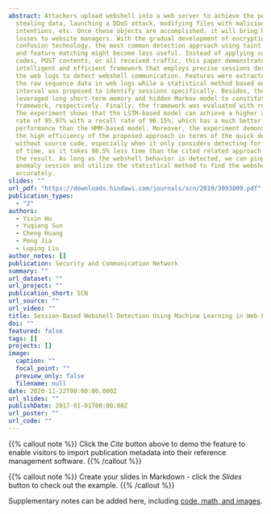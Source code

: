 ```yaml
---
abstract: Attackers upload webshell into a web server to achieve the purpose of
  stealing data, launching a DDoS attack, modifying files with malicious
  intentions, etc. Once these objects are accomplished, it will bring huge
  losses to website managers. With the gradual development of encryption and
  confusion technology, the most common detection approach using taint analysis
  and feature matching might become less useful. Instead of applying source file
  codes, POST contents, or all received traffic, this paper demonstrated an
  intelligent and efficient framework that employs precise sessions derived from
  the web logs to detect webshell communication. Features were extracted from
  the raw sequence data in web logs while a statistical method based on time
  interval was proposed to identify sessions specifically. Besides, the paper
  leveraged long short-term memory and hidden Markov model to constitute the
  framework, respectively. Finally, the framework was evaluated with real data.
  The experiment shows that the LSTM-based model can achieve a higher accuracy
  rate of 95.97% with a recall rate of 96.15%, which has a much better
  performance than the HMM-based model. Moreover, the experiment demonstrated
  the high efficiency of the proposed approach in terms of the quick detection
  without source code, especially when it only considers detecting for a period
  of time, as it takes 98.5% less time than the cited related approach to get
  the result. As long as the webshell behavior is detected, we can pinpoint the
  anomaly session and utilize the statistical method to find the webshell file
  accurately.
slides: ""
url_pdf: "https://downloads.hindawi.com/journals/scn/2019/3093809.pdf"
publication_types:
  - "2"
authors:
  - Yixin Wu
  - Yuqiang Sun
  - Cheng Huang
  - Peng Jia
  - Luping Liu
author_notes: []
publication: Security and Communication Network
summary: ""
url_dataset: ""
url_project: ""
publication_short: SCN
url_source: ""
url_video: ""
title: Session-Based Webshell Detection Using Machine Learning in Web Logs
doi: ""
featured: false
tags: []
projects: []
image:
  caption: ""
  focal_point: ""
  preview_only: false
  filename: null
date: 2020-11-22T00:00:00.000Z
url_slides: ""
publishDate: 2017-01-01T00:00:00Z
url_poster: ""
url_code: ""
---
```


{{% callout note %}}
Click the *Cite* button above to demo the feature to enable visitors to import publication metadata into their reference management software.
{{% /callout %}}

{{% callout note %}}
Create your slides in Markdown - click the *Slides* button to check out the example.
{{% /callout %}}

Supplementary notes can be added here, including [code, math, and images](https://wowchemy.com/docs/writing-markdown-latex/).
